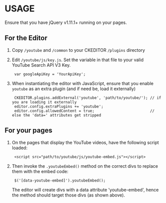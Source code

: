 # USAGE

Ensure that you have jQuery v1.11.1+ running on your pages.

## For the Editor
1. Copy `/youtube` and `/common` to your CKEDITOR `/plugins` directory

2. Edit `/youtube/js/key.js`. Set the variable in that file to your valid
   YouTube Search API V3 Key.

        var googleApiKey = 'YourApiKey';

3. When instantiating the editor with JavaScript, ensure that you enable
   `youtube` as an extra plugin (and if need be, load it externally)

        CKEDITOR.plugins.addExternal('youtube', 'path/to/youtube/'); // if you are loading it externally
        editor.config.extraPlugins += 'youtube';
        editor.config.allowedContent = true;                         // else the 'data=' attributes get stripped

## For your pages
1. On the pages that display the YouTube videos, have the following script loaded:

        <script src="path/to/youtube/js/youtube-embed.js"></script>

2. Then invoke the `.youtubeEmbed()` method on the correct divs to replace them with the embed code:

        $('[data-youtube-embed]').youtubeEmbed();

   The editor will create divs with a data attribute 'youtube-embed', hence the method should target
   those divs (as shown above).
